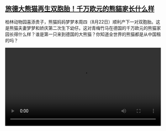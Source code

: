 <!--1724669223000-->
[旅德大熊猫再生双胞胎！千万欧元的熊貓家长什么样](https://www.dw.com/zh/%E6%97%85%E5%BE%B7%E5%A4%A7%E7%86%8A%E7%8C%AB%E5%86%8D%E7%94%9F%E5%8F%8C%E8%83%9E%E8%83%8E%EF%BC%81%E5%8D%83%E4%B8%87%E6%AC%A7%E5%85%83%E7%9A%84%E7%86%8A%E8%B2%93%E5%AE%B6%E9%95%BF%E4%BB%80%E4%B9%88%E6%A0%B7/a-70028211)
------

<p>柏林动物园喜添贵子，熊猫妈妈梦梦本周四（8月22日）顺利产下一对双胞胎。这是熊猫夫妻梦梦和娇庆第二次生下幼仔。这对青梅竹马在德国的千万欧元的熊猫家园长得什么样？谁是第一只来到德国的大熊猫？你知道全世界的熊猫都是从中国租的吗？</small></p><video src="https://tvdownloaddw-a.akamaihd.net/Events/mp4/vdt_zh/2024/bchi240823_bchi240726_pandaberlinohneut_01icw_AVC_1280x720.mp4" controls style="width:100%"></video>
